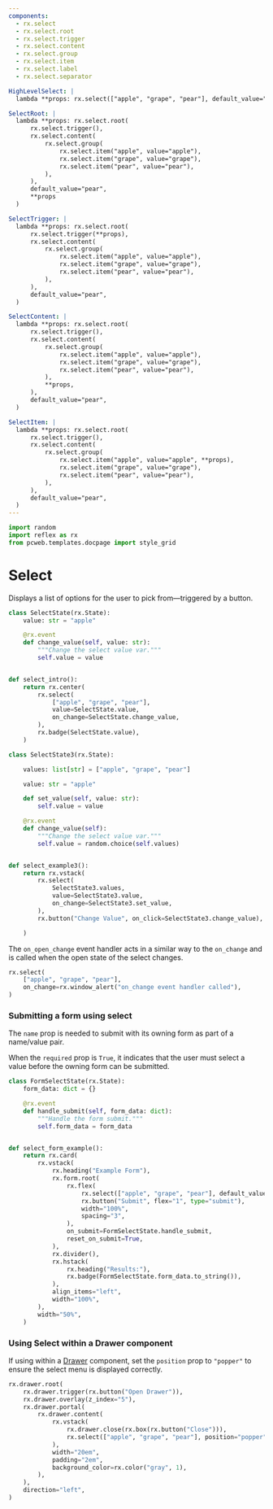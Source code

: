 ```yaml
---
components:
  - rx.select
  - rx.select.root
  - rx.select.trigger
  - rx.select.content
  - rx.select.group
  - rx.select.item
  - rx.select.label
  - rx.select.separator

HighLevelSelect: |
  lambda **props: rx.select(["apple", "grape", "pear"], default_value="pear", **props)

SelectRoot: |
  lambda **props: rx.select.root(
      rx.select.trigger(),
      rx.select.content(
          rx.select.group(
              rx.select.item("apple", value="apple"),
              rx.select.item("grape", value="grape"),
              rx.select.item("pear", value="pear"),
          ),
      ),
      default_value="pear",
      **props
  )

SelectTrigger: |
  lambda **props: rx.select.root(
      rx.select.trigger(**props),
      rx.select.content(
          rx.select.group(
              rx.select.item("apple", value="apple"),
              rx.select.item("grape", value="grape"),
              rx.select.item("pear", value="pear"),
          ),
      ),
      default_value="pear",
  )

SelectContent: |
  lambda **props: rx.select.root(
      rx.select.trigger(),
      rx.select.content(
          rx.select.group(
              rx.select.item("apple", value="apple"),
              rx.select.item("grape", value="grape"),
              rx.select.item("pear", value="pear"),
          ),
          **props,
      ),
      default_value="pear",
  )

SelectItem: |
  lambda **props: rx.select.root(
      rx.select.trigger(),
      rx.select.content(
          rx.select.group(
              rx.select.item("apple", value="apple", **props),
              rx.select.item("grape", value="grape"),
              rx.select.item("pear", value="pear"),
          ),
      ),
      default_value="pear",
  )
---
```


```python exec
import random
import reflex as rx
from pcweb.templates.docpage import style_grid
```

# Select

Displays a list of options for the user to pick from—triggered by a button.

```python demo exec
class SelectState(rx.State):
    value: str = "apple"

    @rx.event
    def change_value(self, value: str):
        """Change the select value var."""
        self.value = value


def select_intro():
    return rx.center(
        rx.select(
            ["apple", "grape", "pear"],
            value=SelectState.value,
            on_change=SelectState.change_value,
        ),
        rx.badge(SelectState.value),
    )
```

```python demo exec
class SelectState3(rx.State):

    values: list[str] = ["apple", "grape", "pear"]

    value: str = "apple"

    def set_value(self, value: str):
        self.value = value

    @rx.event
    def change_value(self):
        """Change the select value var."""
        self.value = random.choice(self.values)


def select_example3():
    return rx.vstack(
        rx.select(
            SelectState3.values,
            value=SelectState3.value,
            on_change=SelectState3.set_value,
        ),
        rx.button("Change Value", on_click=SelectState3.change_value),

    )
```

The `on_open_change` event handler acts in a similar way to the `on_change` and is called when the open state of the select changes.

```python demo
rx.select(
    ["apple", "grape", "pear"],
    on_change=rx.window_alert("on_change event handler called"),
)

```

### Submitting a form using select

The `name` prop is needed to submit with its owning form as part of a name/value pair.

When the `required` prop is `True`, it indicates that the user must select a value before the owning form can be submitted.

```python demo exec
class FormSelectState(rx.State):
    form_data: dict = {}

    @rx.event
    def handle_submit(self, form_data: dict):
        """Handle the form submit."""
        self.form_data = form_data


def select_form_example():
    return rx.card(
        rx.vstack(
            rx.heading("Example Form"),
            rx.form.root(
                rx.flex(
                    rx.select(["apple", "grape", "pear"], default_value="apple", name="select", required=True),
                    rx.button("Submit", flex="1", type="submit"),
                    width="100%",
                    spacing="3",
                ),
                on_submit=FormSelectState.handle_submit,
                reset_on_submit=True,
            ),
            rx.divider(),
            rx.hstack(
                rx.heading("Results:"),
                rx.badge(FormSelectState.form_data.to_string()),
            ),
            align_items="left",
            width="100%",
        ),
        width="50%",
    )
```


### Using Select within a Drawer component

If using within a [Drawer](/docs/library/overlay/drawer) component, set the `position` prop to `"popper"` to ensure the select menu is displayed correctly.

```python demo
rx.drawer.root(
    rx.drawer.trigger(rx.button("Open Drawer")),
    rx.drawer.overlay(z_index="5"),
    rx.drawer.portal(
        rx.drawer.content(
            rx.vstack(
                rx.drawer.close(rx.box(rx.button("Close"))),
                rx.select(["apple", "grape", "pear"], position="popper"),
            ),
            width="20em",
            padding="2em",
            background_color=rx.color("gray", 1),
        ),
    ),
    direction="left",
)
```
